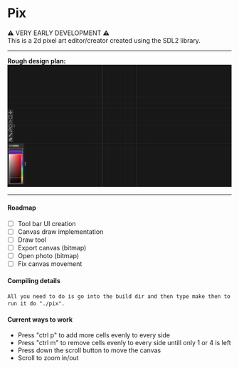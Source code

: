 # Pix
:warning: VERY EARLY DEVELOPMENT :warning:\
This is a 2d pixel art editor/creator created using the SDL2 library.

---
**Rough design plan:**
![Screenshot](/future/design_1.png)

---
#### Roadmap

- [ ] Tool bar UI creation
- [ ] Canvas draw implementation
- [ ] Draw tool
- [ ] Export canvas (bitmap)
- [ ] Open photo (bitmap)
- [ ] Fix canvas movement

#### Compiling details

    All you need to do is go into the build dir and then type make then to run it do "./pix".

#### Current ways to work

* Press "ctrl p" to add more cells evenly to every side
* Press "ctrl m" to remove cells evenly to every side untill only 1 or 4 is left 
* Press down the scroll button to move the canvas
* Scroll to zoom in/out